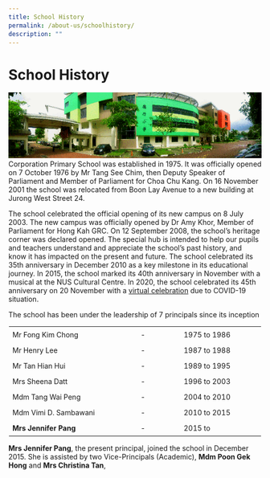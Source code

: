 ```yaml
---
title: School History
permalink: /about-us/schoolhistory/
description: ""
---
```


School History
==============
![](/images/School%20History.png)
Corporation Primary School was established in 1975. It was officially opened on 7 October 1976 by Mr Tang See Chim, then Deputy Speaker of Parliament and Member of Parliament for Choa Chu Kang. On 16 November 2001 the school was relocated from Boon Lay Avenue to a new building at Jurong West Street 24.

  

The school celebrated the official opening of its new campus on 8 July 2003. The new campus was officially opened by Dr Amy Khor, Member of Parliament for Hong Kah GRC. On 12 September 2008, the school’s heritage corner was declared opened. The special hub is intended to help our pupils and teachers understand and appreciate the school’s past history, and know it has impacted on the present and future. The school celebrated its 35th anniversary in December 2010 as a key milestone in its educational journey. In 2015, the school marked its 40th anniversary in November with a musical at the NUS Cultural Centre. In 2020, the school celebrated its 45th anniversary on 20 November with a [virtual celebration](https://youtu.be/4V8X7AaiT2M) due to COVID-19 situation.

  

The school has been under the leadership of 7 principals since its inception

  

<table class="ive_eobj_center ives_tab_kosong" style="margin: auto; outline: 0px; padding: 0px; border-collapse: collapse; clear: both; border: 1px solid transparent; table-layout: fixed;"><tbody style="margin: 0px; outline: 0px; padding: 0px;"><tr style="margin: 0px; outline: 0px; padding: 0px;"><td style="margin: 0px; outline: 0px; padding: 7px; vertical-align: top; border: 0px; width: 263px;">Mr Fong Kim Chong</td><td style="margin: 0px; outline: 0px; padding: 7px; vertical-align: top; text-align: center; border: 0px; width: 239px;">-</td><td style="margin: 0px; outline: 0px; padding: 7px; vertical-align: top; border: 0px; width: 239px;">1975 to 1986</td></tr><tr style="margin: 0px; outline: 0px; padding: 0px;"><td style="margin: 0px; outline: 0px; padding: 7px; vertical-align: top; border: 0px;">Mr Henry Lee</td><td style="margin: 0px; outline: 0px; padding: 7px; vertical-align: top; text-align: center; border: 0px;">-</td><td style="margin: 0px; outline: 0px; padding: 7px; vertical-align: top; border: 0px;">1987 to 1988</td></tr><tr style="margin: 0px; outline: 0px; padding: 0px;"><td style="margin: 0px; outline: 0px; padding: 7px; vertical-align: top; border: 0px;">Mr Tan Hian Hui</td><td style="margin: 0px; outline: 0px; padding: 7px; vertical-align: top; text-align: center; border: 0px;">-</td><td style="margin: 0px; outline: 0px; padding: 7px; vertical-align: top; border: 0px;">1989 to 1995</td></tr><tr style="margin: 0px; outline: 0px; padding: 0px;"><td style="margin: 0px; outline: 0px; padding: 7px; vertical-align: top; border: 0px;">Mrs Sheena Datt</td><td style="margin: 0px; outline: 0px; padding: 7px; vertical-align: top; text-align: center; border: 0px;">-</td><td style="margin: 0px; outline: 0px; padding: 7px; vertical-align: top; border: 0px;">1996 to 2003</td></tr><tr style="margin: 0px; outline: 0px; padding: 0px;"><td style="margin: 0px; outline: 0px; padding: 7px; vertical-align: top; border: 0px;">Mdm Tang Wai Peng</td><td style="margin: 0px; outline: 0px; padding: 7px; vertical-align: top; text-align: center; border: 0px;">-</td><td style="margin: 0px; outline: 0px; padding: 7px; vertical-align: top; border: 0px;">2004 to 2010</td></tr><tr style="margin: 0px; outline: 0px; padding: 0px;"><td style="margin: 0px; outline: 0px; padding: 7px; vertical-align: top; border: 0px;">Mdm Vimi D. Sambawani</td><td style="margin: 0px; outline: 0px; padding: 7px; vertical-align: top; text-align: center; border: 0px;">-</td><td style="margin: 0px; outline: 0px; padding: 7px; vertical-align: top; border: 0px;">2010 to 2015</td></tr><tr style="margin: 0px; outline: 0px; padding: 0px;"><td style="margin: 0px; outline: 0px; padding: 7px; vertical-align: top; border: 0px;"><b style="margin: 0px; outline: 0px; padding: 0px;">Mrs Jennifer Pang</b></td><td style="margin: 0px; outline: 0px; padding: 7px; vertical-align: top; text-align: center; border: 0px;">-</td><td style="margin: 0px; outline: 0px; padding: 7px; vertical-align: top; border: 0px;">2015 to</td></tr></tbody></table>

  

**Mrs Jennifer Pang**, the present principal, joined the school in December 2015. She is assisted by two Vice-Principals (Academic), **Mdm Poon Gek Hong** and **Mrs Christina Tan**,